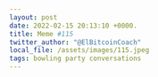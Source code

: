 ```yaml
---
layout: post
date: 2022-02-15 20:13:10 +0000.
title: Meme #115
twitter_author: "@ElBitcoinCoach"
local_file: /assets/images/115.jpeg
tags: bowling party conversations
---
```

